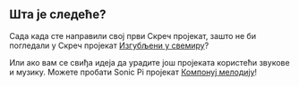 ## Шта је следеће?

Сада када сте направили свој први Скреч пројекат, зашто не би погледали у Скреч пројекат [Изгубљени у свемиру](https://projects.raspberrypi.org/en/projects/lost-in-space/)?

Или ако вам се свиђа идеја да урадите још пројеката користећи звукове и музику. Можете пробати Sonic Pi пројекат [Компонуј мелодију](https://projects.raspberrypi.org/en/projects/compose-tune)!